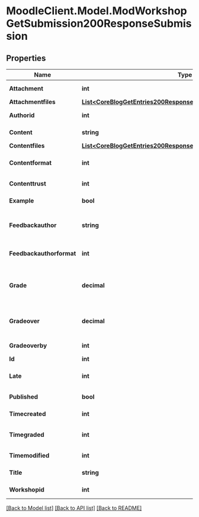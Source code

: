 # MoodleClient.Model.ModWorkshopGetSubmission200ResponseSubmission

## Properties

Name | Type | Description | Notes
------------ | ------------- | ------------- | -------------
**Attachment** | **int** | Used by File API file_postupdate_standard_filemanager. | [default to 0]
**Attachmentfiles** | [**List&lt;CoreBlogGetEntries200ResponseEntriesInnerSummaryfilesInner&gt;**](CoreBlogGetEntries200ResponseEntriesInnerSummaryfilesInner.md) |  | [optional] 
**Authorid** | **int** | The author of the submission. | [default to null]
**Content** | **string** | Submission text. | [default to "null"]
**Contentfiles** | [**List&lt;CoreBlogGetEntries200ResponseEntriesInnerSummaryfilesInner&gt;**](CoreBlogGetEntries200ResponseEntriesInnerSummaryfilesInner.md) |  | [optional] 
**Contentformat** | **int** | content format (1 &#x3D; HTML, 0 &#x3D; MOODLE, 2 &#x3D; PLAIN, or 4 &#x3D; MARKDOWN) | [optional] [default to 0]
**Contenttrust** | **int** | The trust mode of the data. | [default to 0]
**Example** | **bool** | Is this submission an example from teacher. | [default to false]
**Feedbackauthor** | **string** | Teacher comment/feedback for the author of the submission, for example describing the reasons                     for the grade overriding. | [optional] [default to "null"]
**Feedbackauthorformat** | **int** | feedbackauthor format (1 &#x3D; HTML, 0 &#x3D; MOODLE, 2 &#x3D; PLAIN, or 4 &#x3D; MARKDOWN) | [optional] [default to 0]
**Grade** | **decimal** | Aggregated grade for the submission. The grade is a decimal number from interval 0..100.                     If NULL then the grade for submission has not been aggregated yet. | [optional] [default to nullM]
**Gradeover** | **decimal** | Grade for the submission manually overridden by a teacher. Grade is always from interval 0..100.                     If NULL then the grade is not overriden. | [optional] [default to nullM]
**Gradeoverby** | **int** | The id of the user who has overridden the grade for submission. | [optional] 
**Id** | **int** | The primary key of the record. | 
**Late** | **int** | Has this submission been submitted after the deadline or during the assessment phase? | [default to 0]
**Published** | **bool** | Shall the submission be available to other when the workshop is closed. | [default to false]
**Timecreated** | **int** | Timestamp when the work was submitted for the first time. | [default to null]
**Timegraded** | **int** | The timestamp when grade or gradeover was recently modified. | [optional] [default to null]
**Timemodified** | **int** | Timestamp when the submission has been updated. | [default to null]
**Title** | **string** | The submission title. | [default to "null"]
**Workshopid** | **int** | The id of the workshop instance. | [default to null]

[[Back to Model list]](../README.md#documentation-for-models) [[Back to API list]](../README.md#documentation-for-api-endpoints) [[Back to README]](../README.md)

